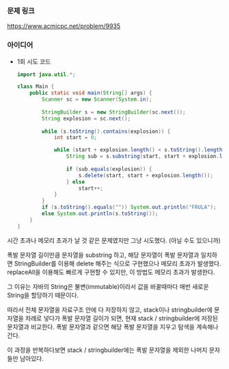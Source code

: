 ### 문제 링크

https://www.acmicpc.net/problem/9935

### 아이디어

- 1회 시도 코드
    
    ```java
    import java.util.*;
    
    class Main {
        public static void main(String[] args) {
            Scanner sc = new Scanner(System.in);
            
            StringBuilder s = new StringBuilder(sc.next());
            String explosion = sc.next();
            
            while (s.toString().contains(explosion)) {
                int start = 0;
    
                while (start + explosion.length() < s.toString().length() + 1) {
                    String sub = s.substring(start, start + explosion.length());
                    
                    if (sub.equals(explosion)) {
                        s.delete(start, start + explosion.length());
                    } else 
                        start++;
                }
            }
            if (s.toString().equals("")) System.out.println("FRULA");
            else System.out.println(s.toString());
        }
    }
    ```
    

시간 초과나 메모리 초과가 날 것 같은 문제였지만 그냥 시도했다. (아닐 수도 있으니까)

폭발 문자열 길이만큼 문자열을 substring 하고, 해당 문자열이 폭발 문자열과 일치하면 StringBuilder를 이용해 delete 해주는 식으로 구현했으나 메모리 초과가 발생했다. replaceAll을 이용해도 빠르게 구현할 수 있지만, 이 방법도 메모리 초과가 발생한다. 

그 이유는 자바의 String은 불변(immutable)이라서 값을 바꿀때마다 매번 새로운 String을 할당하기 때문이다.

따라서 전체 문자열을 자료구조 안에 다 저장하지 않고, stack이나 stringbuilder에 문자열을 차례로 넣다가 폭발 문자열 길이가 되면, 현재 stack / stringbuilder에 저장된 문자열과 비교한다. 폭발 문자열과 같으면 해당 폭발 문자열을 지우고 탐색을 계속해나간다. 

이 과정을 반복하다보면 stack / stringbuilder에는 폭발 문자열을 제외한 나머지 문자들만 남아있다.
